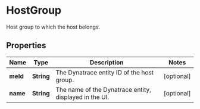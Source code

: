 

# HostGroup

Host group to which the host belongs.

## Properties

| Name | Type | Description | Notes |
|------------ | ------------- | ------------- | -------------|
|**meId** | **String** | The Dynatrace entity ID of the host group. |  [optional] |
|**name** | **String** | The name of the Dynatrace entity, displayed in the UI. |  [optional] |



